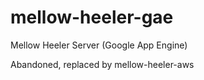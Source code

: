 mellow-heeler-gae
====================

Mellow Heeler Server (Google App Engine)

Abandoned, replaced by mellow-heeler-aws
